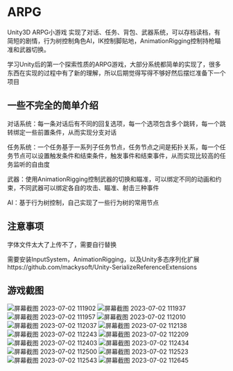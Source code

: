 # ARPG
Unity3D ARPG小游戏 实现了对话、任务、背包、武器系统，可以存档读档，有简短的剧情，行为树控制角色AI，IK控制脚贴地，AnimationRigging控制持枪瞄准和武器切换。

学习Unity后的第一个探索性质的ARPG游戏，大部分系统都简单的实现了，很多东西在实现的过程中有了新的理解，所以后期觉得写得不够好然后摆烂准备下一个项目
## 一些不完全的简单介绍
对话系统：每一条对话后有不同的回复选项，每一个选项包含多个跳转，每一个跳转绑定一些前置条件，从而实现分支对话

任务系统：一个任务基于一系列子任务节点，任务节点之间是拓扑关系，每一个任务节点可以设置触发条件和结束条件，触发事件和结束事件，从而实现比较高的任务监听的自由度

武器：使用AnimationRigging控制武器的切换和瞄准，可以绑定不同的动画和约束，不同武器可以绑定各自的攻击、瞄准、射击三种事件

AI：基于行为树控制，自己实现了一些行为树的常用节点

## 注意事项
字体文件太大了上传不了，需要自行替换

需要安装InputSystem，AnimationRigging，以及Unity多态序列化扩展https://github.com/mackysoft/Unity-SerializeReferenceExtensions

## 游戏截图
![屏幕截图 2023-07-02 111902](https://github.com/grayleafy/ARPG/assets/86156654/bc54363b-0958-41c8-aee2-fd3bb89769c0)
![屏幕截图 2023-07-02 111937](https://github.com/grayleafy/ARPG/assets/86156654/02d94dd1-95a8-4c65-a641-7f7a996d8880)
![屏幕截图 2023-07-02 111957](https://github.com/grayleafy/ARPG/assets/86156654/52ba46dd-a562-41ee-b83f-f523463c48ef)
![屏幕截图 2023-07-02 112010](https://github.com/grayleafy/ARPG/assets/86156654/5c235c48-3b29-4670-b21f-22aa22249f87)
![屏幕截图 2023-07-02 112037](https://github.com/grayleafy/ARPG/assets/86156654/76a3d39c-5b3f-474a-a181-dbfb824f3439)
![屏幕截图 2023-07-02 112138](https://github.com/grayleafy/ARPG/assets/86156654/cb473b23-ddcf-42e6-92ef-d857e1a39b87)
![屏幕截图 2023-07-02 112243](https://github.com/grayleafy/ARPG/assets/86156654/39107043-79c0-47e3-8b93-3b8ac6b756f7)
![屏幕截图 2023-07-02 112209](https://github.com/grayleafy/ARPG/assets/86156654/c68a1a7a-83f2-4a4d-b9c0-e52544175be3)
![屏幕截图 2023-07-02 112403](https://github.com/grayleafy/ARPG/assets/86156654/177de95f-b6cd-401c-aeb4-852879ab7f37)
![屏幕截图 2023-07-02 112434](https://github.com/grayleafy/ARPG/assets/86156654/c8d41b04-e480-4625-a85a-e924e5ec5494)
![屏幕截图 2023-07-02 112500](https://github.com/grayleafy/ARPG/assets/86156654/0c8e4e26-423c-411a-95d1-2112163879fd)
![屏幕截图 2023-07-02 112523](https://github.com/grayleafy/ARPG/assets/86156654/09879107-66b3-4d00-b805-562a8e9adcf4)
![屏幕截图 2023-07-02 112543](https://github.com/grayleafy/ARPG/assets/86156654/e94f70d7-bd9a-4f2f-b686-0be8101d880a)
![屏幕截图 2023-07-02 112645](https://github.com/grayleafy/ARPG/assets/86156654/e002e651-799d-45b8-826c-03b5cc46c772)


